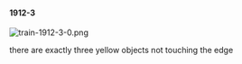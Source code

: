 #### 1912-3
![train-1912-3-0.png](https://github.com/lil-lab/nlvr/raw/master/nlvr/train/images/4/train-1912-3-0.png "train-1912-3-0.png")

there are exactly three yellow objects not touching the edge